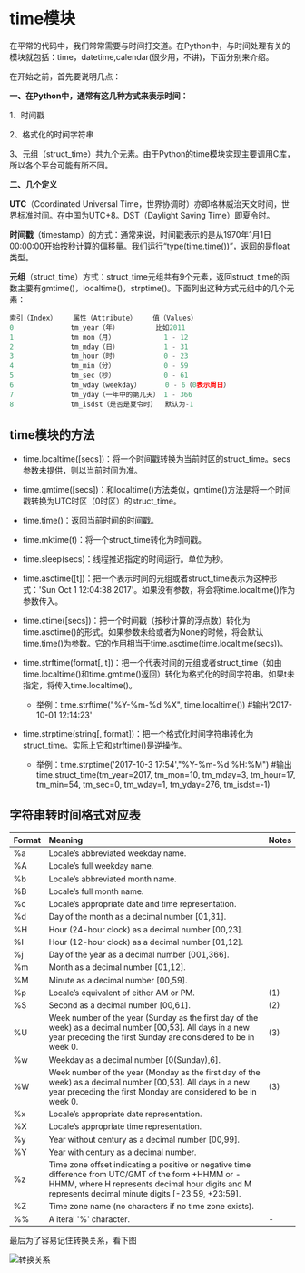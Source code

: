 # time模块

在平常的代码中，我们常常需要与时间打交道。在Python中，与时间处理有关的模块就包括：time，datetime,calendar(很少用，不讲)，下面分别来介绍。

在开始之前，首先要说明几点：

**一、在Python中，通常有这几种方式来表示时间：**

1、时间戳

2、格式化的时间字符串

3、元组（struct_time）共九个元素。由于Python的time模块实现主要调用C库，所以各个平台可能有所不同。

**二、几个定义**

**UTC**（Coordinated Universal Time，世界协调时）亦即格林威治天文时间，世界标准时间。在中国为UTC+8。DST（Daylight Saving Time）即夏令时。

**时间戳**（timestamp）的方式：通常来说，时间戳表示的是从1970年1月1日00:00:00开始按秒计算的偏移量。我们运行“type(time.time())”，返回的是float类型。

**元组**（struct_time）方式：struct_time元组共有9个元素，返回struct_time的函数主要有gmtime()，localtime()，strptime()。下面列出这种方式元组中的几个元素：

```python
索引（Index）    属性（Attribute）    值（Values）
0              tm_year（年）         比如2011
1              tm_mon（月）            1 - 12
2              tm_mday（日）           1 - 31
3              tm_hour（时）           0 - 23
4              tm_min（分）            0 - 59
5              tm_sec（秒）            0 - 61
6              tm_wday（weekday）      0 - 6（0表示周日）
7              tm_yday（一年中的第几天） 1 - 366
8              tm_isdst（是否是夏令时）  默认为-1
```

## time模块的方法

* time.localtime([secs])：将一个时间戳转换为当前时区的struct_time。secs参数未提供，则以当前时间为准。

* time.gmtime([secs])：和localtime()方法类似，gmtime()方法是将一个时间戳转换为UTC时区（0时区）的struct_time。

* time.time()：返回当前时间的时间戳。

* time.mktime(t)：将一个struct_time转化为时间戳。

* time.sleep(secs)：线程推迟指定的时间运行。单位为秒。

* time.asctime([t])：把一个表示时间的元组或者struct_time表示为这种形式：'Sun Oct 1 12:04:38 2017'。如果没有参数，将会将time.localtime()作为参数传入。

* time.ctime([secs])：把一个时间戳（按秒计算的浮点数）转化为time.asctime()的形式。如果参数未给或者为None的时候，将会默认time.time()为参数。它的作用相当于time.asctime(time.localtime(secs))。

* time.strftime(format[, t])：把一个代表时间的元组或者struct_time（如由time.localtime()和time.gmtime()返回）转化为格式化的时间字符串。如果t未指定，将传入time.localtime()。
  * 举例：time.strftime("%Y-%m-%d %X", time.localtime()) #输出'2017-10-01 12:14:23'

* time.strptime(string[, format])：把一个格式化时间字符串转化为struct_time。实际上它和strftime()是逆操作。
  * 举例：time.strptime('2017-10-3 17:54',"%Y-%m-%d %H:%M") #输出 time.struct_time(tm_year=2017, tm_mon=10, tm_mday=3, tm_hour=17, tm_min=54, tm_sec=0, tm_wday=1, tm_yday=276, tm_isdst=-1)


## 字符串转时间格式对应表

| Format | Meaning | Notes |
|:--|:--|:--|
|%a	|Locale’s abbreviated weekday name.| |
|%A	|Locale’s full weekday name.|	|
|%b	|Locale’s abbreviated month name.|	|
|%B	|Locale’s full month name.	| |
|%c	|Locale’s appropriate date and time representation.	| |
|%d	|Day of the month as a decimal number [01,31].	| |
|%H	|Hour (24-hour clock) as a decimal number [00,23].	| |
|%I	|Hour (12-hour clock) as a decimal number [01,12].| |
|%j	|Day of the year as a decimal number [001,366].	| |
|%m	|Month as a decimal number [01,12].	| |
|%M	|Minute as a decimal number [00,59].|	|
|%p	|Locale’s equivalent of either AM or PM.|	(1)|
|%S	|Second as a decimal number [00,61].|	(2)|
|%U	|Week number of the year (Sunday as the first day of the week) as a decimal number [00,53]. All days in a new year preceding the first Sunday are considered to be in week 0.|	(3)|
|%w	|Weekday as a decimal number [0(Sunday),6].|	|
|%W	|Week number of the year (Monday as the first day of the week) as a decimal number [00,53]. All days in a new year preceding the first Monday are considered to be in week 0.|	(3)|
|%x	|Locale’s appropriate date representation.| |
|%X	|Locale’s appropriate time representation.| |
|%y	|Year without century as a decimal number [00,99].|	|
|%Y	|Year with century as a decimal number.|	|
|%z	|Time zone offset indicating a positive or negative time difference from UTC/GMT of the form +HHMM or -HHMM, where H represents decimal hour digits and M represents decimal minute digits [-23:59, +23:59].| |
|%Z	|Time zone name (no characters if no time zone exists).|	|
|%%	|A iteral '%' character.| -|

最后为了容易记住转换关系，看下图

![转换关系](..\..\代码案例文稿\time-convert.png)

